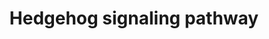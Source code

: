 ---
annotations:
- id: PW:0000122
  parent: signaling pathway
  type: Pathway Ontology
  value: Hedgehog signaling pathway
authors:
- MaintBot
- AlexanderPico
- Christine Chichester
- Eweitz
description: 'The Hedgehog proteins are a family of secreted ligands that include
  sonic hedgehog, Indian hedgehog and desert hedgehog in humans. Binding of Hedgehog
  ligands to their receptors, Patched 1 and 2, prevents inhibition of a 7 transmembrane
  receptor called Smoothened. This leads to activation of GLI family of transcription
  factors (GLI1-3). Signaling through the Hedgehog pathway is essential for development
  of many tissues and organs. This pathway is highly conserved among metazoans. Aberrant
  activation of this pathway has been associated with a number of human malignancies
  including carcinoma of lung, esophagus, pancreas and prostate.  Source: NetPath
  http://www.netpath.org/pathways?path_id=NetPath_10'
last-edited: 2021-05-21
organisms:
- Pan troglodytes
redirect_from:
- /index.php/Pathway:WP905
- /instance/WP905
revision: null
schema-jsonld:
- '@context': https://schema.org/
  '@id': https://wikipathways.github.io/pathways/WP905.html
  '@type': Dataset
  creator:
    '@type': Organization
    name: WikiPathways
  description: 'The Hedgehog proteins are a family of secreted ligands that include
    sonic hedgehog, Indian hedgehog and desert hedgehog in humans. Binding of Hedgehog
    ligands to their receptors, Patched 1 and 2, prevents inhibition of a 7 transmembrane
    receptor called Smoothened. This leads to activation of GLI family of transcription
    factors (GLI1-3). Signaling through the Hedgehog pathway is essential for development
    of many tissues and organs. This pathway is highly conserved among metazoans.
    Aberrant activation of this pathway has been associated with a number of human
    malignancies including carcinoma of lung, esophagus, pancreas and prostate.  Source:
    NetPath http://www.netpath.org/pathways?path_id=NetPath_10'
  keywords:
  - CCNB1
  - CDC2
  - CREBBP
  - DHH
  - DYRK1A
  - GAS1
  - GLI1
  - GLI2
  - GLI3
  - HHIP
  - IGF2
  - IHH
  - PTCH
  - PTCH2
  - RAB23
  - SAP18
  - SHH
  - SIN3A
  - SKI
  - SMO
  - STK36
  - SUFU
  license: CC0
  name: Hedgehog signaling pathway
seo: CreativeWork
title: Hedgehog signaling pathway
wpid: WP905
---
